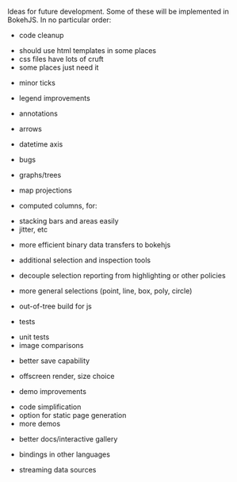 
Ideas for future development. Some of these will be implemented in BokehJS. In no particular order:

* code cleanup
 - should use html templates in some places
 - css files have lots of cruft
 - some places just need it

* minor ticks

* legend improvements

* annotations
 - arrows

* datetime axis

* bugs

* graphs/trees

* map projections

* computed columns, for:
 - stacking bars and areas easily
 - jitter, etc

* more efficient binary data transfers to bokehjs

* additional selection and inspection tools

* decouple selection reporting from highlighting or other policies
 - more general selections (point, line, box, poly, circle)

* out-of-tree build for js

* tests
 - unit tests
 - image comparisons

* better save capability
 - offscreen render, size choice

* demo improvements
 - code simplification
 - option for static page generation
 - more demos

* better docs/interactive gallery

* bindings in other languages

* streaming data sources
